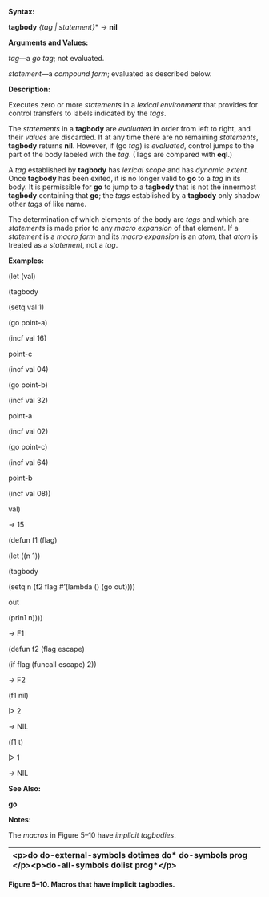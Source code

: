  

**Syntax:** 

**tagbody** *&#123;tag | statement&#125;*\* *→* **nil** 

**Arguments and Values:** 

*tag*—a *go tag*; not evaluated. 

*statement*—a *compound form*; evaluated as described below. 

**Description:** 

Executes zero or more *statements* in a *lexical environment* that provides for control transfers to labels indicated by the *tags*. 

The *statements* in a **tagbody** are *evaluated* in order from left to right, and their *values* are discarded. If at any time there are no remaining *statements*, **tagbody** returns **nil**. However, if (go *tag*) is *evaluated*, control jumps to the part of the body labeled with the *tag*. (Tags are compared with **eql**.) 

A *tag* established by **tagbody** has *lexical scope* and has *dynamic extent*. Once **tagbody** has been exited, it is no longer valid to **go** to a *tag* in its body. It is permissible for **go** to jump to a **tagbody** that is not the innermost **tagbody** containing that **go**; the *tags* established by a **tagbody** only shadow other *tags* of like name. 

The determination of which elements of the body are *tags* and which are *statements* is made prior to any *macro expansion* of that element. If a *statement* is a *macro form* and its *macro expansion* is an *atom*, that *atom* is treated as a *statement*, not a *tag*. 

**Examples:** 

(let (val) 

(tagbody 

(setq val 1) 

(go point-a) 

(incf val 16) 

point-c 

(incf val 04) 

(go point-b) 

(incf val 32) 

point-a 

(incf val 02) 

(go point-c) 

(incf val 64) 

point-b 

(incf val 08)) 







val) 

*→* 15 

(defun f1 (flag) 

(let ((n 1)) 

(tagbody 

(setq n (f2 flag #’(lambda () (go out)))) 

out 

(prin1 n)))) 

*→* F1 

(defun f2 (flag escape) 

(if flag (funcall escape) 2)) 

*→* F2 

(f1 nil) 

&#9655; 2 

*→* NIL 

(f1 t) 

&#9655; 1 

*→* NIL 

**See Also:** 

**go** 

**Notes:** 

The *macros* in Figure 5–10 have *implicit tagbodies*. 

|&#60;p&#62;**do do-external-symbols dotimes do\* do-symbols prog** &#60;/p&#62;&#60;p&#62;**do-all-symbols dolist prog\***&#60;/p&#62;|
| :- |


**Figure 5–10. Macros that have implicit tagbodies.** 

